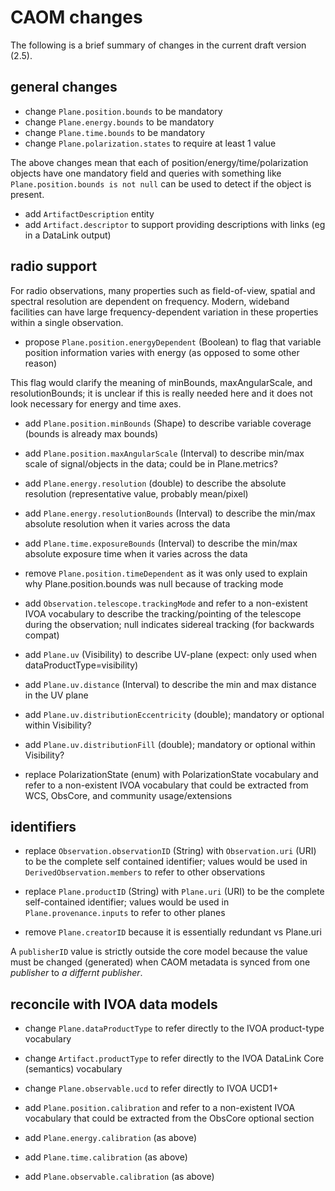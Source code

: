 # CAOM changes
The following is a brief summary of changes in the current draft version (2.5).

## general changes 
- change `Plane.position.bounds` to be mandatory
- change `Plane.energy.bounds` to be mandatory
- change `Plane.time.bounds` to be mandatory
- change `Plane.polarization.states` to require at least 1 value

The above changes mean that each of position/energy/time/polarization objects have one mandatory field and 
queries with something like `Plane.position.bounds is not null` can be used to detect if the object is present.

- add `ArtifactDescription` entity
- add `Artifact.descriptor` to support providing descriptions with links (eg in a DataLink output)

## radio support
For radio observations, many properties such as field-of-view, spatial and spectral resolution are dependent on frequency. Modern, wideband facilities can have large frequency-dependent variation in these properties within a single observation.

- propose `Plane.position.energyDependent` (Boolean) to flag that variable position information varies with energy (as opposed to some other reason)

This flag would clarify the meaning of minBounds, maxAngularScale, and resolutionBounds; it is unclear if this is really needed here and it does not look necessary for energy and time axes.

- add `Plane.position.minBounds` (Shape) to describe variable coverage (bounds is already max bounds)
- add `Plane.position.maxAngularScale` (Interval) to describe min/max scale of signal/objects in the data; could be in Plane.metrics?
- add `Plane.energy.resolution` (double) to describe the absolute resolution (representative value, probably mean/pixel)
- add `Plane.energy.resolutionBounds` (Interval) to describe the min/max absolute resolution when it varies across the data
- add `Plane.time.exposureBounds` (Interval) to describe the min/max absolute exposure time when it varies across the data
- remove `Plane.position.timeDependent` as it was only used to explain why Plane.position.bounds was null because of tracking mode

- add `Observation.telescope.trackingMode` and refer to a non-existent IVOA vocabulary to describe the 
  tracking/pointing of the telescope during the observation; null indicates sidereal tracking (for backwards compat)

- add `Plane.uv` (Visibility) to describe UV-plane (expect: only used when dataProductType=visibility)
- add `Plane.uv.distance` (Interval) to describe the min and max distance in the UV plane
- add `Plane.uv.distributionEccentricity` (double); mandatory or optional within Visibility?
- add `Plane.uv.distributionFill` (double); mandatory or optional within Visibility?

- replace PolarizationState (enum) with PolarizationState vocabulary and refer to a non-existent IVOA vocabulary that could be extracted from WCS, ObsCore, and community usage/extensions

## identifiers
- replace `Observation.observationID` (String) with `Observation.uri` (URI) to be the complete self contained identifier; values would be used in `DerivedObservation.members` to refer to other observations
  
- replace `Plane.productID` (String) with `Plane.uri` (URI) to be the complete self-contained identifier; values would be used in `Plane.provenance.inputs` to refer to other planes
- remove `Plane.creatorID` because it is essentially redundant vs Plane.uri

A `publisherID` value is strictly outside the core model because the value must be changed (generated) when CAOM metadata is synced from one _publisher_ to _a differnt publisher_. 

## reconcile with IVOA data models

- change `Plane.dataProductType` to refer directly to the IVOA product-type vocabulary
- change `Artifact.productType` to refer directly to the IVOA DataLink Core (semantics) vocabulary
- change `Plane.observable.ucd` to refer directly to IVOA UCD1+

- add `Plane.position.calibration` and refer to a non-existent IVOA vocabulary that could be extracted from the ObsCore optional section
- add `Plane.energy.calibration` (as above)
- add `Plane.time.calibration` (as above)
- add `Plane.observable.calibration` (as above)

